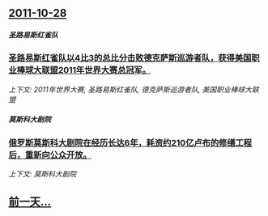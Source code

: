 ## [2011-10-28](/news/2011/10/28/index.md)

##### 圣路易斯红雀队
### [圣路易斯红雀队以4比3的总比分击败德克萨斯巡游者队，获得美国职业棒球大联盟2011年世界大赛总冠军。](/news/2011/10/28/圣路易斯红雀队以4比3的总比分击败德克萨斯巡游者队-获得美国职业棒球大联盟2011年世界大赛总冠军.md)
_上下文: 2011年世界大赛, 圣路易斯红雀队, 德克萨斯巡游者队, 美国职业棒球大联盟_

##### 莫斯科大剧院
### [俄罗斯莫斯科大剧院在经历长达6年，耗资约210亿卢布的修缮工程后，重新向公众开放。](/news/2011/10/28/俄罗斯莫斯科大剧院在经历长达6年-耗资约210亿卢布的修缮工程后-重新向公众开放.md)
_上下文: 莫斯科大剧院_

## [前一天...](/news/2011/10/27/index.md)

